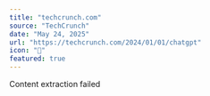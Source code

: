 ```yaml
---
title: "techcrunch.com"
source: "TechCrunch"
date: "May 24, 2025"
url: "https://techcrunch.com/2024/01/01/chatgpt"
icon: "🤖"
featured: true
---
```


Content extraction failed

